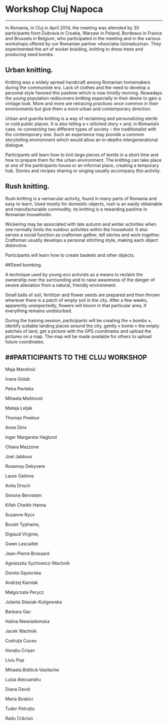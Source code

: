 
# Workshop Cluj Napoca


---


In Romania, in Cluj in April 2014, the meeting was attended by 30 participants from Dubrava in Croatia, Warsaw in Poland, Bordeaux in France and Brussels in Belgium, who participated in the meeting and in the various workshops offered by our Romanian partner «Asociatia Uzinaduzina». They experimented the art of wicker braiding, knitting to dress trees and producing seed bombs.


## Urban knitting.



Knitting was a widely spread handcraft among Romanian homemakers during the communiste era. Lack of clothes and the need to develop a personal style favored this pastime which is now timidly reviving. Nowadays the young population rediscovers knitting especially in their desire to gain a vintage look. More and more are retracing practices once common in their environments but give them a more urban and contemporary direction.

Urban and guerilla knitting is a way of reclaiming and personalizing sterile or cold public places. It is also telling a « stitched story » and, in Romania’s case, re-connecting two different types of society – the traditionalist with the contemporary one. Such an experience may provide a common storytelling environment which would allow an in-depths intergenerational dialogue.

Participants will learn how to knit large pieces of textile in a short time and how to prepare them for the urban environment. The knitting can take place at one of the participants house or an informal place, creating a temporary hub. Stories and recipes sharing or singing usually accompany this activity.


## Rush knitting.

Rush knitting is a vernacular activity, found in many parts of Romania and easy to learn. Used mostly for domestic objects, rush is an easily obtainable and manufacturable commodity, its knitting is a rewarding pastime in Romanian households.

Wickering may be associated with late autumn and winter activities when one normally limits the outdoor activities within the household. It also serves a social function as craftsmen gather, tell stories and work together. Craftsman usually develops a personal stitching style, making each object distinctive.

Participants will learn how to create baskets and other objects.


##Seed bombing.

A technique used by young eco activists as a means to reclaim the ownership over the surrounding and to raise awareness of the danger of severe alienation from a natural, friendly environment.

Small balls of soil, fertilizer and flower seeds are prepared and then thrown wherever there is a patch of empty soil in the city. After a few weeks, apparently unexpectedly, flowers will bloom in that particular area, if everything remains undisturbed.

During the training session, participants will be creating the « bombs », identify suitable landing places around the city, gently « bomb » the empty patches of land, get a picture with the GPS coordinates and upload the pictures on a map. The map will be made available for others to upload future coordinates.


##PARTICIPANTS TO THE CLUJ WORKSHOP
---

Maja Marohnić

Ivana Golub

Petra Pavleka

Mihaela Meštrović

Mateja Leljak

Thomas Predour

Anne Dirix

Inger Margareta Haglund

Chiara Mazzone

Joel Jabbour

Rosemay Dekyvere

Laure Gelinne

Anita Drisch

Simone Bernstein

Kifah Cheikh Hanna

Suzanne Rycx

Boulet Typhaine,  

Digiaud Virginie,

Gwen Lescaillet

Jean-Pierre Brossard

Agnieszka Sychowicz-Wachnik

Dorota Gęsiorska 

Andrzej Karolak

Małgorzata Perycz

Jolanta Stasiak-Kuligowska

Barbara Gac

Halina Niewiadomska

Jacek Wachnik

Codruța Cuceu

Horațiu Crișan

Liviu Pop

Mihaela Bidilică-Vasilache

Luiza Alecsandru

Diana David

Maria Bosbici

Tudor Petruțiu

Radu Crăciun



